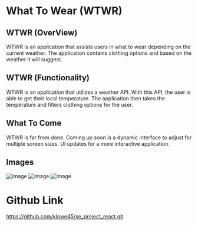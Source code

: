 # What To Wear (WTWR)

## WTWR (OverView)
WTWR is an application that assists users in what to wear depending on the current weather. The application contains clothing options and based on the weather it will suggest.

## WTWR (Functionality)
WTWR is an application that utilizes a weather API. With this API, the user is able to get their local temperature. The application then takes the temperature and filters clothing options for the user. 

## What To Come
WTWR is far from done. Coming up soon is a dynamic interface to adjust for multiple screen sizes. UI updates for a more interactive application.

## Images
![image](https://github.com/user-attachments/assets/89a3b466-b7cc-4517-8cd8-254069a1db9e)
![image](https://github.com/user-attachments/assets/4081bd6a-e28c-4e24-bfe4-dd20afaa1fae)
![image](https://github.com/user-attachments/assets/35e436f6-ae52-4314-a75f-7fb5bf0fc24f)

# Github Link
https://github.com/klowe45/se_project_react.git



